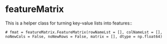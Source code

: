 featureMatrix
=============

This is a helper class for turning key-value lists into features::

    # fmat = featureMatrix.FeatureMatrix(rowNameLst = [], colNameLst = [], noNewCols = False, noNewRows = False, matrix = [], dtype = np.float64)

